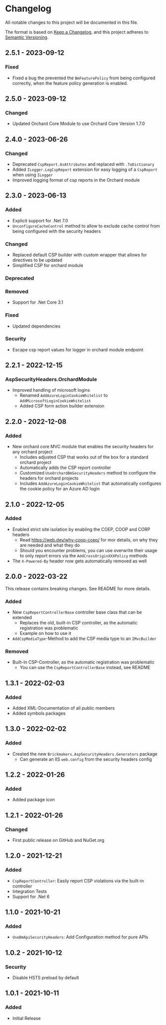 # Changelog

All notable changes to this project will be documented in this file.

The format is based on [Keep a Changelog](https://keepachangelog.com/en/1.0.0/), and this project adheres
to [Semantic Versioning](https://semver.org/spec/v2.0.0.html).

## 2.5.1 - 2023-09-12

### Fixed

- Fixed a bug the prevented the `BmFeaturePolicy` from being configured correctly, when the feature policy generation
  is enabled.

## 2.5.0 - 2023-09-12

### Changed

- Updated Orchard Core Module to use Orchard Core Version 1.7.0

## 2.4.0 - 2023-06-26

### Changed

- Deprecated `CspReport.AsAttributes` and replaced with `.ToDictionary`
- Added `ILogger.LogCspReport` extension for easy logging of a `CspReport` when using `ILogger`
- Improved logging format of csp reports in the Orchard module

## 2.3.0 - 2023-06-13

### Added

- Explicit support for .Net 7.0
- `UnconfigureCacheControl` method to allow to exclude cache control from being configured with the security headers

### Changed

- Replaced default CSP builder with custom wrapper that allows for directives to be updated
- Simplified CSP for orchard module

### Deprecated

### Removed

- Support for .Net Core 3.1

### Fixed

- Updated dependencies

### Security

- Escape csp report values for logger in orchard module endpoint

## 2.2.1 - 2022-12-15

### AspSecurityHeaders.OrchardModule

- Improved handling of microsoft logins
    - Renamed `AddAzureLoginCookieWhitelist` to `AddMicrosoftLoginCookieWhitelist`
    - Added CSP form action builder extension

## 2.2.0 - 2022-12-08

### Added

- New orchard core MVC module that enables the security headers for any orchard project
    - Includes adjusted CSP that works out of the box for a standard orchard project
    - Automatically adds the CSP report controller
    - Customized `UseOrchardBmSecurityHeaders` method to configure the headers for orchard projects
    - Includes `AddAzureLoginCookieWhitelist` that automatically configures the cookie policy for an Azure AD login

## 2.1.0 - 2022-12-05

### Added

- Enabled strict site isolation by enabling the COEP, COOP and CORP headers
    - Read https://web.dev/why-coop-coep/ for mor details, on why they are needed and what they do
    - Should you encounter problems, you can use overwrite their usage to only report errors via
      the `AddCrossOriginXXXPolicy` methods
- The `X-Powered-By` header now gets automatically removed as well

## 2.0.0 - 2022-03-22

This release contains breaking changes. See README for more details.

### Added

- New `CspReportControllerBase` controller base class that can be extended
    - Replaces the old, built-in CSP controller, as the automatic registration was problematic
    - Example on how to use it
- `AddCspMediaType`-Method to add the CSP media type to an `IMvcBuilder`

### Removed

- Built-In CSP-Controller, as the automatic registration was problematic
    - You can use the `CspReportControllerBase` instead, see README

## 1.3.1 - 2022-02-03

### Added

- Added XML-Documentation of all public members
- Added symbols packages

## 1.3.0 - 2022-02-02

### Added

- Created the new `Brickmakers.AspSecurityHeaders.Generators` package
    - Can generate an IIS `web.config` from the security headers config

## 1.2.2 - 2022-01-26

### Added

- Added package icon

## 1.2.1 - 2022-01-26

### Changed

- First public release on GitHub and NuGet.org

## 1.2.0 - 2021-12-21

### Added

- `CspReportController`: Easily report CSP violations via the built-in controller
- Integration Tests
- Support for .Net 6

## 1.1.0 - 2021-10-21

### Added

- `UseBmApiSecurityHeaders`: Add Configuration method for pure APIs

## 1.0.2 - 2021-10-12

### Security

- Disable HSTS preload by default

## 1.0.1 - 2021-10-11

### Added

- Initial Release
